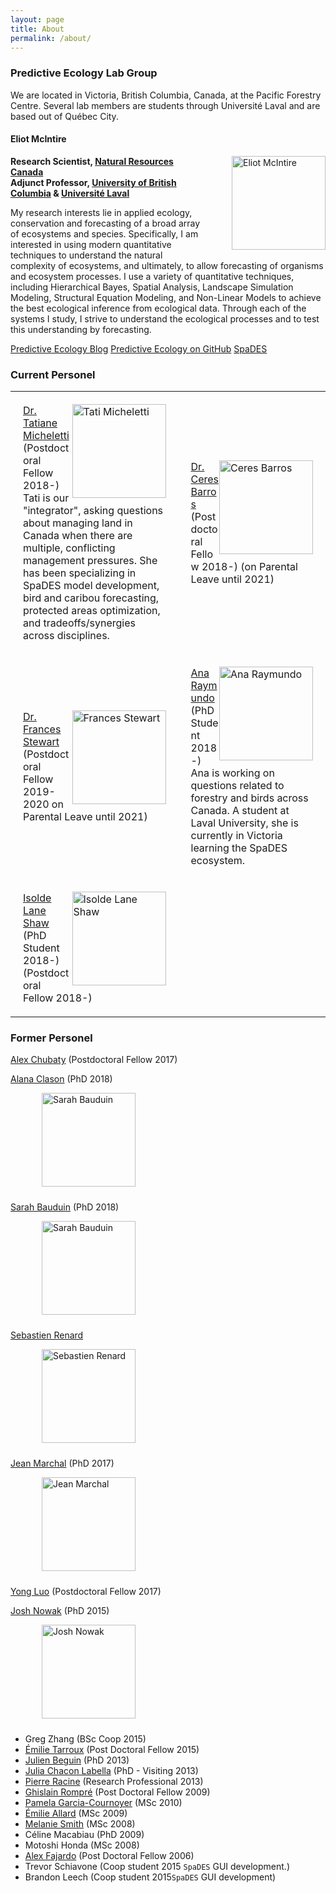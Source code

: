 ```yaml
---
layout: page
title: About
permalink: /about/
---
```

<link href="stylesheets/main.css" rel="stylesheet" />


### Predictive Ecology Lab Group

We are located in Victoria, British Columbia, Canada, at the Pacific Forestry Centre. Several lab members are students through Université Laval and are based out of Québec City.

#### Eliot McIntire  

<div style="float:right; padding:0px 0px 10px 50px;">
<img src="{{ site.baseurl }}/img/people/EliotMcIntire.jpg" alt="Eliot McIntire" width="150"/>
</div>

**Research Scientist, [Natural Resources Canada](www.nrcan.gc.ca/home)**  
**Adjunct Professor, [University of British Columbia](www.ubc.ca) & [Université Laval](www.ulaval.ca)**

<div>
My research interests lie in applied ecology, conservation and forecasting of a broad array of ecosystems and species. Specifically, I am interested in using modern quantitative techniques to understand the natural complexity of ecosystems, and ultimately, to allow forecasting of organisms and ecosystem processes. I use a variety of quantitative techniques, including Hierarchical Bayes, Spatial Analysis, Landscape Simulation Modeling, Structural Equation Modeling, and Non-Linear Models to achieve the best ecological inference from ecological data. Through each of the systems I study, I strive to understand the ecological processes and to test this understanding by forecasting.
</div>

[Predictive Ecology Blog](https://predictiveecology.org/)
[Predictive Ecology on GitHub](https://github.com/PredictiveEcology)
[SpaDES](https://spades.predictiveecology.org)

### Current Personel


<link href="stylesheets/main.css" rel="stylesheet" />

<table rules=none>
<tr>

  <td style="padding:20px 20px 20px 20px;">
    <img style="float:right" src="https://borealbirds.ualberta.ca/wp-content/uploads/sites/85/2019/07/TatiMichelleti.jpg" alt="Tati Micheletti" width="150"/>
    <a href="https://github.com/tati-micheletti/">Dr. Tatiane Micheletti</a>
  (Postdoctoral Fellow 2018-) Tati is our "integrator", asking questions about managing land in Canada when there are multiple, conflicting management pressures. She has been specializing in SpaDES model development, bird and caribou forecasting, protected areas optimization, and tradeoffs/synergies across disciplines.
  </td>

  <td style="padding:20px 20px 20px 20px;">
    <img style="float:right" src="https://i1.rgstatic.net/ii/profile.image/705102948093955-1545121051789_Q512/Ceres_Barros.jpg" alt="Ceres Barros" width="150"/>
    <a href="https://ceresbarros.wordpress.com/">Dr. Ceres Barros</a> (Postdoctoral Fellow 2018-) (on Parental Leave until 2021)
  </td>

</tr>

<tr>
  <td style="padding:20px 20px 20px 20px;">
    <img style="float:right" src="http://www.stewartresearch.ca/uploads/4/5/7/0/45702893/francesstewart_orig.jpg" alt="Frances Stewart" width="150"/>
    <a href="http://www.stewartresearch.ca/">Dr. Frances Stewart</a>
  (Postdoctoral Fellow 2019-2020 on Parental Leave until 2021)
  </td>


  <td style="padding:20px 20px 20px 20px;">
      <img style="float:right" src="https://borealbirds.ualberta.ca/wp-content/uploads/sites/85/2019/07/AnaRaymundo.jpg" alt="Ana Raymundo" width="150"/>
    <a href="https://borealbirds.ualberta.ca/2019/07/11/ana-raymundo/">Ana Raymundo</a> 
    (PhD Student 2018-)
    Ana is working on questions related to forestry and birds across Canada. A student at Laval University, she is currently in Victoria learning the SpaDES ecosystem.
  </td>

</tr>

<tr>
  <td style="padding:20px 20px 20px 20px;">
    <img style="float:right" src="https://borealbirds.ualberta.ca/wp-content/uploads/sites/85/2019/07/IsoldeLaneShaw.jpg" alt="Isolde Lane Shaw" width="150"/>
    <a href="https://borealbirds.ualberta.ca/2019/07/11/isolde-lane-shaw/">Isolde Lane Shaw</a> (PhD Student 2018-)
    (Postdoctoral Fellow 2018-)
    
  </td>
</tr>

</table>



### Former Personel


[Alex Chubaty](alexchubaty.com) (Postdoctoral Fellow 2017)


[Alana Clason](https://bvcentre.ca/index.php/people/bio/alana_clason1) (PhD 2018)
<div style="static; padding:0px 0px 10px 50px;">
<img src="https://bvcentre.ca/images/made/images/uploads/people_photos/Alana_Clason_200_300.jpg" width="150" alt="Sarah Bauduin"/>
</div>



[Sarah Bauduin](https://www.sarahbauduin.fr/) (PhD 2018)
<div style="static; padding:0px 0px 10px 50px;">
<img src="https://www.sarahbauduin.fr/wp-content/uploads/2019/08/BauduinSarah_profil.jpg" width="150" alt="Sarah Bauduin"/>
</div>


[Sebastien Renard](https://www.researchgate.net/profile/Sebastien_Renard2)

<div style="static; padding:0px 0px 10px 50px;">
<img src="https://i1.rgstatic.net/ii/profile.image/288757442990080-1445856547205_Q512/Sebastien_Renard2.jpg" width="150" alt="Sebastien Renard"/>
</div>



[Jean Marchal](https://www.wavx.ca/) (PhD 2017)
<div style="static; padding:0px 0px 10px 50px;">
<img src="https://www.wavx.ca/theme/images/faces/jean_marchal.png" width="150" alt="Jean Marchal"/>
</div>


[Yong Luo](https://sites.google.com/a/lakeheadu.ca/yong-luo/home) (Postdoctoral Fellow 2017)


[Josh Nowak](https://www.speedgoat.io/story/) (PhD 2015)
<div style="static; padding:0px 0px 10px 50px;">
<img src="https://www.cfc.umt.edu/research/lukacslab/imx/Josh%20Nowak_2018.jpg" width="150" alt="Josh Nowak"/>
</div>


- Greg Zhang (BSc Coop 2015)
- [Émilie Tarroux](https://chaireafd.uqat.ca/chercheurs/PageIndividus_f.asp?IdCollaboration=50) (Post Doctoral Fellow 2015)
- [Julien Beguin](https://www.cef-cfr.ca/index.php?n=Membres.JulienBeguin) (PhD 2013)
- [Julia Chacon Labella](https://www.researchgate.net/profile/Julia_Chacon-Labella/) (PhD - Visiting 2013)
- [Pierre Racine](https://www.cef-cfr.ca/index.php?n=Membres.PierreRacine) (Research Professional 2013)
- [Ghislain Rompré](https://www.cef-cfr.ca/index.php?n=Membres.GhislainRompre) (Post Doctoral Fellow 2009)
- [Pamela Garcia-Cournoyer](https://www.cef-cfr.ca/index.php?n=Membres.PamelaGarciaCournoyer) (MSc 2010)
- [Émilie Allard](https://www.cef-cfr.ca/index.php?n=Membres.EmilieAllard) (MSc 2009)
- [Melanie Smith](https://ak.audubon.org/melanie-smith-science-director) (MSc 2008)
- Céline Macabiau (PhD 2009)
- Motoshi Honda (MSc 2008)
- [Alex Fajardo](https://sites.google.com/site/alexfajardosite/) (Post Doctoral Fellow 2006)
- Trevor Schiavone (Coop student 2015 `SpaDES` GUI development.)
- Brandon Leech (Coop student 2015`SpaDES` GUI development)


